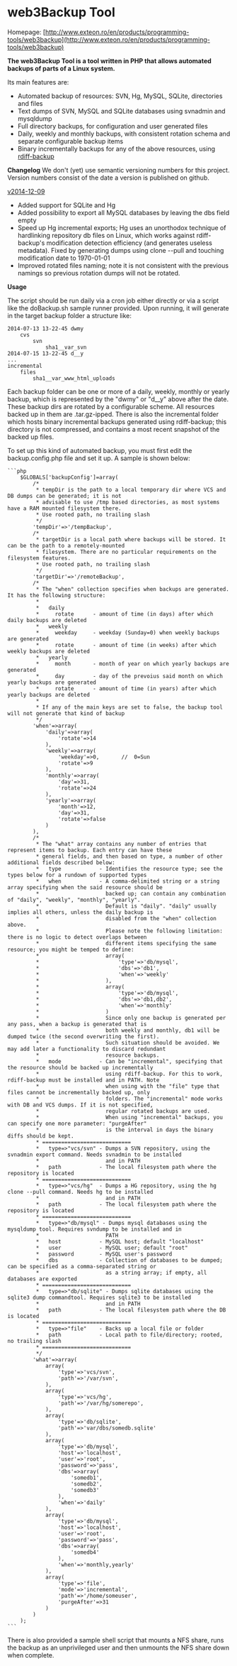# web3Backup Tool

Homepage: [http://www.exteon.ro/en/products/programming-tools/web3backup](http://www.exteon.ro/en/products/programming-tools/web3backup)

**The web3Backup Tool is a tool written in PHP that allows automated backups of parts of a Linux system.**

Its main features are:

* Automated backup of resources: SVN, Hg, MySQL, SQLite, directories and files
* Text dumps of SVN, MySQL and SQLite databases using svnadmin and mysqldump
* Full directory backups, for configuration and user generated files
* Daily, weekly and monthly backups, with consistent rotation schema and separate configurable backup items
* Binary incrementally backups for any of the above resources, using [rdiff-backup](http://www.nongnu.org/rdiff-backup/)

**Changelog**
We don't (yet) use semantic versioning numbers for this project. Version numbers consist of the date a version is published on github.

<u>v2014-12-09</u>
* Added support for SQLite and Hg
* Added possibility to export all MySQL databases by leaving the dbs field empty
* Speed up Hg incremental exports; Hg uses an unorthodox technique of hardlinking repository db files on Linux, which works against rdiff-backup's modification detection efficiency (and generates useless metadata). Fixed by generating dumps using clone --pull and touching modification date to 1970-01-01
* Improved rotated files naming; note it is not consistent with the previous namings so previous rotation dumps will not be rotated.

**Usage**

The script should be run daily via a cron job either directly or via a script like the doBackup.sh sample runner provided. Upon running,
it will generate in the target backup folder a structure like:

    2014-07-13 13-22-45 dwmy
        cvs
            svn
                sha1__var_svn
    2014-07-15 13-22-45 d__y
    ...
    incremental
        files
            sha1__var_www_html_uploads


Each backup folder can be one or more of a daily, weekly, monthly or yearly backup, which is represented by the "dwmy" or "d__y" above after the date.
These backup dirs are rotated by a configurable scheme. All resources backed up in them are .tar.gz-ipped.
There is also the incremental folder which hosts binary incremental backups generated using rdiff-backup; this directory is not compressed,
and contains a most recent snapshot of the backed up files.

To set up this kind of automated backup, you must first edit the backup.config.php file and set it up. A sample is shown below:

    ```php
		$GLOBALS['backupConfig']=array(
			/*
			 * tempDir is the path to a local temporary dir where VCS and DB dumps can be generated; it is not
			 * advisable to use /tmp based directories, as most systems have a RAM mounted filesystem there. 
			 * Use rooted path, no trailing slash
			 */
			'tempDir'=>'/tempBackup',
			/*
			 * targetDir is a local path where backups will be stored. It can be the path to a remotely-mounted
			 * filesystem. There are no particular requirements on the filesystem features. 
			 * Use rooted path, no trailing slash
			 */
			'targetDir'=>'/remoteBackup',
			/*
			 * The "when" collection specifies when backups are generated. It has the following structure:
			 * 
			 *   daily
			 *     rotate      - amount of time (in days) after which daily backups are deleted
			 *   weekly
			 *     weekday     - weekday (Sunday=0) when weekly backups are generated
			 *     rotate      - amount of time (in weeks) after which weekly backups are deleted
			 *   yearly
			 *     month       - month of year on which yearly backups are generated
			 *     day         - day of the prevoius said month on which yearly backups are generated
			 *     rotate      - amount of time (in years) after which yearly backups are deleted
			 * 
			 * If any of the main keys are set to false, the backup tool will not generate that kind of backup
			 */
			'when'=>array(
				'daily'=>array(
					'rotate'=>14
				),
				'weekly'=>array(
					'weekday'=>0,		//	0=Sun
					'rotate'=>9
				),
				'monthly'=>array(
					'day'=>31,
					'rotate'=>24
				),
				'yearly'=>array(
					'month'=>12,
					'day'=>31,
					'rotate'=>false
				)
			),
			/*
			 * The "what" array contains any number of entries that represent items to backup. Each entry can have these
			 * general fields, and then based on type, a number of other additional fields described below:
			 *   type            - Identifies the resource type; see the types below for a rundown of supported types
			 *   when            - A comma-delimited string or a string array specifying when the said resource should be
			 *                     backed up; can contain any combination of "daily", "weekly", "monthly", "yearly".
			 *                     Default is "daily". "daily" usually implies all others, unless the daily backup is
			 *                     disabled from the "when" collection above.
			 *                     Please note the following limitation: there is no logic to detect overlaps between
			 *                     different items specifying the same resource; you might be temped to define:
			 *                     array(
			 *                         'type'=>'db/mysql',
			 *                         'dbs'=>'db1',
			 *                         'when'=>'weekly'
			 *                     ),                     
			 *                     array(
			 *                         'type'=>'db/mysql',
			 *                         'dbs'=>'db1,db2',
			 *                         'when'=>'monthly'
			 *                     )
			 *                     Since only one backup is generated per any pass, when a backup is generated that is
			 *                     both weekly and monthly, db1 will be dumped twice (the second overwriting the first).
			 *                     Such situation should be avoided. We may add later a functionality to discard redundant 
			 *                     resource backups.
			 *   mode            - Can be "incremental", specifying that the resource should be backed up incrementally
			 *                     using rdiff-backup. For this to work, rdiff-backup must be installed and in PATH. Note
			 *                     when using with the "file" type that files cannot be incrementally backed up, only 
			 *                     folders. The "incremental" mode works with DB and VCS dumps. If it is not specified,
			 *                     regular rotated backups are used. 
			 *                     When using "incremental" backups, you can specify one more parameter: "purgeAfter"
			 *                     is the interval in days the binary diffs should be kept.
			 * ============================
			 *   type=>"vcs/svn" - Dumps a SVN repository, using the svnadmin export command. Needs svnadmin to be installed
			 *                     and in PATH
			 *   path            - The local filesystem path where the repository is located
			 * ============================  
			 *   type=>"vcs/hg"  - Dumps a HG repository, using the hg clone --pull command. Needs hg to be installed
			 *                     and in PATH
			 *   path            - The local filesystem path where the repository is located
			 * ============================  
			 *   type=>"db/mysql" - Dumps mysql databases using the mysqldump tool. Requires svndump to be installed and in
			 *                     PATH
			 *   host            - MySQL host; default "localhost"
			 *   user            - MySQL user; default "root"
			 *   password        - MySQL user's password
			 *   dbs             - Collection of databases to be dumped; can be specified as a comma-separated string or
			 *                     as a string array; if empty, all databases are exported
			 * ============================
			 *   type=>"db/sqlite" - Dumps sqlite databases using the sqlite3 dump commandtool. Requires sqlite3 to be installed 
			 *                     and in PATH
			 *   path            - The local filesystem path where the DB is located
			 * ============================
			 *   type=>"file"    - Backs up a local file or folder
			 *   path            - Local path to file/directory; rooted, no trailing slash
			 * ============================ 
			 */
			'what'=>array(
				array(
					'type'=>'vcs/svn',
					'path'=>'/var/svn',
				),
				array(
					'type'=>'vcs/hg',
					'path'=>'/var/hg/somerepo',
				),
				array(
					'type'=>'db/sqlite',
					'path'=>'var/dbs/somedb.sqlite'
				),
				array(
					'type'=>'db/mysql',
					'host'=>'localhost',
					'user'=>'root',
					'password'=>'pass',
					'dbs'=>array(
						'somedb1',
						'somedb2',
						'somedb3'
					),
					'when'=>'daily'
				),
				array(
					'type'=>'db/mysql',
					'host'=>'localhost',
					'user'=>'root',
					'password'=>'pass',
					'dbs'=>array(
						'somedb4'
					),
					'when'=>'monthly,yearly'
				),
				array(
					'type'=>'file',
					'mode'=>'incremental',
					'path'=>'/home/someuser',
					'purgeAfter'=>31
				)
			)
		);
    ```

There is also provided a sample shell script that mounts a NFS share, runs the backup as an unprivileged user and then unmounts the NFS 
share down when complete.